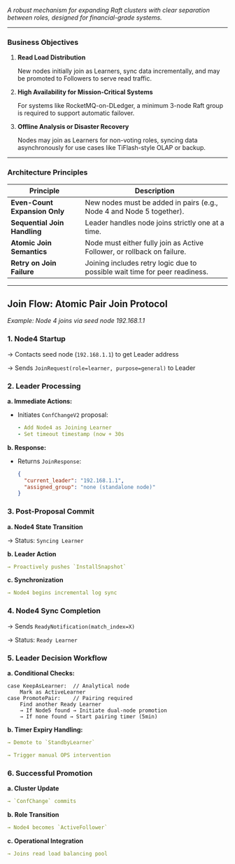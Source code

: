 _A robust mechanism for expanding Raft clusters with clear separation between roles, designed for financial-grade systems._

---

### **Business Objectives**

1. **Read Load Distribution**

   New nodes initially join as Learners, sync data incrementally, and may be promoted to Followers to serve read traffic.

2. **High Availability for Mission-Critical Systems**

   For systems like RocketMQ-on-DLedger, a minimum 3-node Raft group is required to support automatic failover.

3. **Offline Analysis or Disaster Recovery**

   Nodes may join as Learners for non-voting roles, syncing data asynchronously for use cases like TiFlash-style OLAP or backup.

---

### **Architecture Principles**

| **Principle**                 | **Description**                                                            |
| ----------------------------- | -------------------------------------------------------------------------- |
| **Even-Count Expansion Only** | New nodes must be added in pairs (e.g., Node 4 and Node 5 together).       |
| **Sequential Join Handling**  | Leader handles node joins strictly one at a time.                          |
| **Atomic Join Semantics**     | Node must either fully join as Active Follower, or rollback on failure.    |
| **Retry on Join Failure**     | Joining includes retry logic due to possible wait time for peer readiness. |

---

## **Join Flow: Atomic Pair Join Protocol**

_Example: Node 4 joins via seed node 192.168.1.1_

### 1. Node4 Startup

→ Contacts seed node (`192.168.1.1`) to get Leader address

→ Sends `JoinRequest(role=learner, purpose=general)` to Leader

### 2. Leader Processing

**a. Immediate Actions:**

- Initiates `ConfChangeV2` proposal:

  ```yaml
  - Add Node4 as Joining Learner
  - Set timeout timestamp (now + 30s
  ```

**b. Response:**

- Returns `JoinResponse`:

  ```json
  {
    "current_leader": "192.168.1.1",
    "assigned_group": "none (standalone node)"
  }
  ```

### 3. Post-Proposal Commit

**a. Node4 State Transition**

→ Status: `Syncing Learner`

**b. Leader Action**

```yaml
→ Proactively pushes `InstallSnapshot`
```

**c. Synchronization**

```yaml
→ Node4 begins incremental log sync
```

### 4. Node4 Sync Completion

→ Sends `ReadyNotification(match_index=X)`

→ Status: `Ready Learner`

### 5. Leader Decision Workflow

**a. Conditional Checks:**

```rust,ignore
case KeepAsLearner:  // Analytical node
    Mark as ActiveLearner
case PromotePair:    // Pairing required
    Find another Ready Learner
    → If Node5 found → Initiate dual-node promotion
    → If none found → Start pairing timer (5min)

```

**b. Timer Expiry Handling:**

```yaml
→ Demote to `StandbyLearner`

→ Trigger manual OPS intervention
```

### **6. Successful Promotion**

**a. Cluster Update**

```yaml
→ `ConfChange` commits
```

**b. Role Transition**

```yaml
→ Node4 becomes `ActiveFollower`
```

**c. Operational Integration**

```yaml
→ Joins read load balancing pool
```
